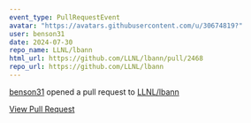 ```yaml
---
event_type: PullRequestEvent
avatar: "https://avatars.githubusercontent.com/u/30674819?"
user: benson31
date: 2024-07-30
repo_name: LLNL/lbann
html_url: https://github.com/LLNL/lbann/pull/2468
repo_url: https://github.com/LLNL/lbann
---
```


<a href='https://github.com/benson31' target='_blank'>benson31</a> opened a pull request to <a href='https://github.com/LLNL/lbann' target='_blank'>LLNL/lbann</a>

<a href='https://github.com/LLNL/lbann/pull/2468' target='_blank'>View Pull Request</a>